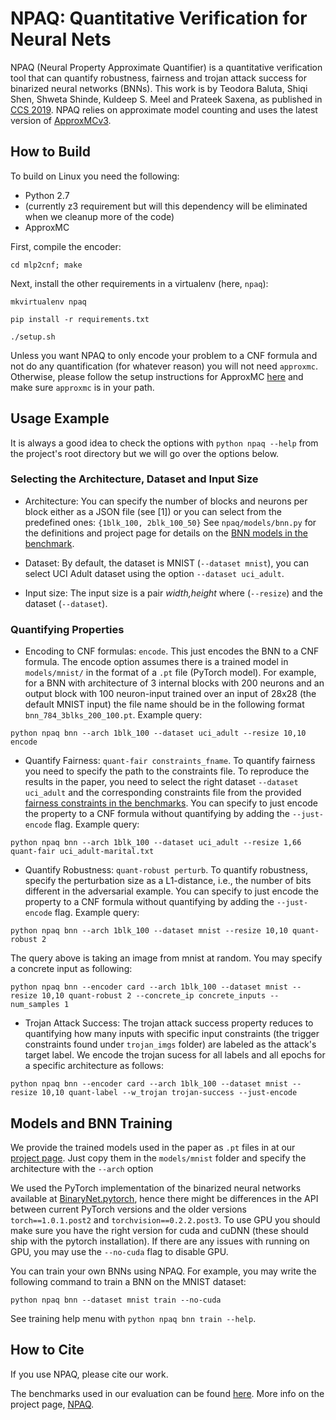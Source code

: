 # NPAQ: Quantitative Verification for Neural Nets

NPAQ (Neural Property Approximate Quantifier) is a quantitative verification
tool that can quantify robustness, fairness and trojan attack success for
binarized neural networks (BNNs).  This work is by Teodora Baluta, Shiqi Shen,
Shweta Shinde, Kuldeep S. Meel and Prateek Saxena, as published in [CCS
2019](https://www.comp.nus.edu.sg/~teodorab/papers/NPAQ.pdf). NPAQ relies on
approximate model counting and uses the latest version of
[ApproxMCv3](https://github.com/meelgroup/ApproxMC).

## How to Build

To build on Linux you need the following:

- Python 2.7
- (currently z3 requirement but will this dependency will be eliminated when we
  cleanup more of the code)
- ApproxMC

First, compile the encoder:

```
cd mlp2cnf; make
```

Next, install the other requirements in a virtualenv (here, `npaq`):

```
mkvirtualenv npaq

pip install -r requirements.txt

./setup.sh
```

Unless you want NPAQ to only encode your problem to a CNF formula and not do any
quantification (for whatever reason) you will not need `approxmc`. Otherwise,
please follow the setup instructions for ApproxMC
[here](https://github.com/meelgroup/ApproxMC#how-to-build) and make sure
`approxmc` is in your path.

## Usage Example

It is always a good idea to check the options with `python npaq --help` from the
project's root directory but we will go over the options below.

### Selecting the Architecture, Dataset and Input Size

- Architecture: You can specify the number of blocks and neurons per
block either as a JSON file (see [1]) or you can select from the predefined
ones: `{1blk_100, 2blk_100_50}`
See `npaq/models/bnn.py` for the definitions and project page for details on the [BNN models in
the benchmark](https://teobaluta.github.io/NPAQ/#bnn_models).

- Dataset: By default, the dataset is MNIST (`--dataset mnist`), you can select UCI Adult dataset
  using the option `--dataset uci_adult`.

- Input size: The input size is a pair _width,height_ where  (`--resize`) and the
dataset (`--dataset`). 


### Quantifying Properties

- Encoding to CNF formulas: `encode`. This just encodes the BNN to a CNF
  formula. The encode option assumes there is a trained model in `models/mnist/` in the
format of a `.pt` file (PyTorch model). For example, for a BNN with architecture
of 3 internal blocks with 200 neurons and an output block with 100 neuron-input
trained over an input of 28x28 (the default MNIST input) the file name should be
in the following format `bnn_784_3blks_200_100.pt`. 
Example query:

`python npaq bnn --arch 1blk_100 --dataset uci_adult --resize 10,10 encode`

- Quantify Fairness: `quant-fair constraints_fname`. To quantify fairness you
  need to specify the path to the constraints file.  To reproduce the results in
  the paper, you need to select the right dataset `--dataset uci_adult` and the
  corresponding constraints file from the provided [fairness constraints in the
  benchmarks](https://teobaluta.github.io/npaq). You can specify to just encode
  the property to a CNF formula without quantifying by adding the
  `--just-encode` flag.
Example query:

`python npaq bnn --arch 1blk_100 --dataset uci_adult --resize 1,66 quant-fair uci_adult-marital.txt`

- Quantify Robustness: `quant-robust perturb`. To quantify robustness, specify
  the perturbation size as a L1-distance, i.e., the number of bits different in
  the adversarial example. You can specify to just encode the property to a CNF
  formula without quantifying by adding the `--just-encode` flag.
Example query:

`python npaq bnn --arch 1blk_100 --dataset mnist --resize 10,10 quant-robust 2`

The query above is taking an image from mnist at random. You may specify a concrete input as
following:

`python npaq bnn --encoder card --arch 1blk_100 --dataset mnist --resize 10,10 quant-robust 2 --concrete_ip concrete_inputs --num_samples 1`

- Trojan Attack Success: The trojan attack success property reduces to quantifying how many inputs
  with specific input constraints (the trigger constraints found under `trojan_imgs` folder) are
  labeled as the attack's target label. We encode the trojan sucess for all labels and all epochs
  for a specific architecture as follows:

`python npaq bnn --encoder card --arch 1blk_100 --dataset mnist --resize 10,10 quant-label --w_trojan trojan-success --just-encode`


## Models and BNN Training

We provide the trained models used in the paper as `.pt` files in at our
[project page](https://teobaluta.github.io/NPAQ/#benchmarks). Just copy them in the `models/mnist` folder and specify the
architecture with the `--arch` option 

We used the PyTorch implementation of the binarized neural networks available at
[BinaryNet.pytorch](https://github.com/itayhubara/BinaryNet.pytorch), hence
there might be differences in the API between current PyTorch versions and the
older versions `torch==1.0.1.post2` and `torchvision==0.2.2.post3`. To use GPU
you should make sure you have the right version for cuda and cuDNN (these should
ship with the pytorch installation). If there are any issues with running on
GPU, you may use the `--no-cuda` flag to disable GPU.

You can train your own BNNs using NPAQ. For example, you may write the following
command to train a BNN on the MNIST dataset:

`python npaq bnn --dataset mnist train --no-cuda`

See training help menu with `python npaq bnn train --help`.


## How to Cite

If you use NPAQ, please cite our work.

The benchmarks used in our evaluation can be found [here](https://teobaluta.github.io/NPAQ/). More info on the
project page, [NPAQ](https://teobaluta.github.io/NPAQ).
